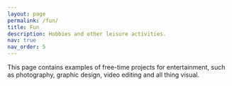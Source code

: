 ```yaml
---
layout: page
permalink: /fun/
title: Fun
description: Hobbies and other leisure activities.
nav: true
nav_order: 5
---
```


This page contains examples of free-time projects for entertainment, such as photography, graphic design, video editing and all thing visual.

<!-- For now, this page is assumed to be a static description of your courses. You can convert it to a collection similar to `_projects/` so that you can have a dedicated page for each course.

Organize your courses by years, topics, or universities, however you like! -->
